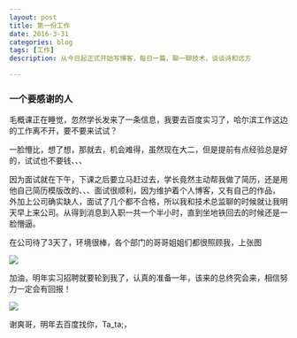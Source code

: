```yaml
---
layout: post
title: 第一份工作
date: 2016-3-31
categories: blog
tags: [工作]
description: 从今日起正式开始写博客，每日一篇，聊一聊技术，谈谈诗和远方

---
```


### 一个要感谢的人

毛概课正在睡觉，忽然学长发来了一条信息，我要去百度实习了，哈尔滨工作这边的工作离不开，要不要来试试？

一脸懵比，想了想，那就去，机会难得，虽然现在大二，但是提前有点经验总是好的，试试也不要钱、、、

因为面试就在下午，下课之后要立马赶过去，学长竟然主动帮我做了简历，还是用他自己简历模版改的、、、面试很顺利，因为维护着个人博客，又有自己的作品，
外加上公司确实缺人，面试了几个都不合格，所以我和技术总监聊的时候就让我明天早上来公司。从得到消息到入职一共一个半小时，直到坐地铁回去的时候还是一脸懵逼。

在公司待了3天了，环境很棒，各个部门的哥哥姐姐们都很照顾我，上张图

![](http://7xqtb3.com1.z0.glb.clouddn.com/1134459311.jpg)


加油，明年实习招聘就要轮到我了，认真的准备一年，该来的总终究会来，相信努力一定会有回报！

![](http://7xqtb3.com1.z0.glb.clouddn.com/time.PNG)

谢爽哥，明年去百度找你，Ta_ta;，

